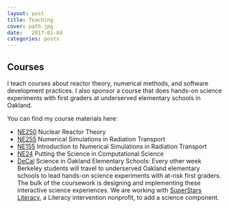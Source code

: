 ```yaml
---
layout: post
title: Teaching 
cover: path.jpg
date:   2017-01-04
categories: posts
---
```

## Courses
I teach courses about reactor theory, numerical methods, and software development
practices. I also sponsor a course that does hands-on science experiments with
first graders at
underserved elementary schools in Oakland. 

You can find my course materials here:
- [NE250](https://github.com/rachelslaybaugh/NE250) Nuclear Reactor Theory
- [NE255](https://github.com/rachelslaybaugh/NE255) Numerical Simulations in Radiation Transport
- [NE155](https://github.com/rachelslaybaugh/NE155) Introduction to Numerical
  Simulations in Radiation Transport
- [NE24](https://rachelslaybaugh.github.io/NE24/) Putting the Science in
  Computational Science
- [DeCal](https://www.facebook.com/groups/762983250499156/) Science in Oakland
  Elementary Schools: Every other week Berkeley students will travel to
underserved Oakland elementary schools to lead hands-on science experiments with
at-risk first graders. The bulk of the coursework is designing and implementing
these interactive science experiences. We are working with [SuperStars
Literacy](http://www.superstarsliteracy.org/),
a Literacy intervention nonprofit, to add a science component. 
